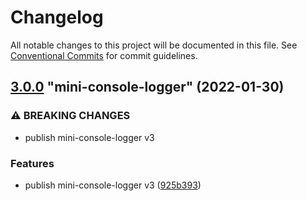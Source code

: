 # Changelog

All notable changes to this project will be documented in this file. See [Conventional Commits](https://www.conventionalcommits.org/en/v1.0.0/) for commit guidelines.

<!-- MONODEPLOY:BELOW -->

## [3.0.0](https://github.com/fmal/monorepo2/compare/mini-console-logger@2.1.0...mini-console-logger@3.0.0) "mini-console-logger" (2022-01-30)


### ⚠ BREAKING CHANGES

* publish mini-console-logger v3

### Features

* publish mini-console-logger v3 ([925b393](https://github.com/fmal/monorepo2/commit/925b3937790e060a973bcda8f9c56828946fde4c))



